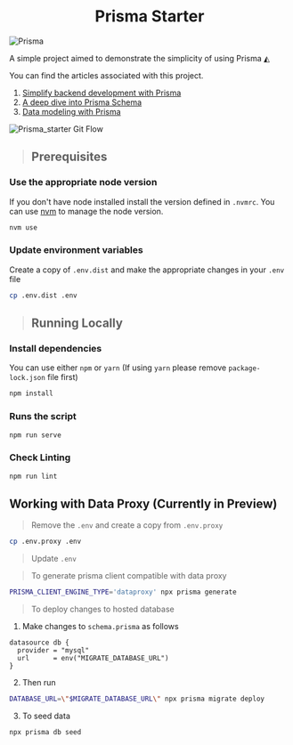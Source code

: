 <div align="center">
  <h1>Prisma Starter</h1>
</div>

![Prisma](https://i.imgur.com/h6UIYTu.png)

A simple project aimed to demonstrate the simplicity of using Prisma ◭

You can find the articles associated with this project.

1. [Simplify backend development with Prisma](https://javascript.plainenglish.io/simplifying-backend-development-with-prisma-564200f31943)
2. [A deep dive into Prisma Schema](https://javascript.plainenglish.io/diving-into-prisma-schema-b278e92dff8b)
3. [Data modeling with Prisma](https://pasindu-dilshan.medium.com/data-modeling-with-prisma-5c4c37f31d8c)

![Prisma_starter Git Flow](https://user-images.githubusercontent.com/19520064/131241821-3d4069ed-7a67-4c9c-a887-ca173818506a.jpg)


> ## Prerequisites

### Use the appropriate node version

If you don't have node installed install the version defined in `.nvmrc`. You can use [nvm](https://github.com/nvm-sh/nvm) to manage the node version.

```bash
nvm use
```

### Update environment variables

Create a copy of `.env.dist` and make the appropriate changes in your `.env` file

```bash
cp .env.dist .env
```
> ## Running Locally

### Install dependencies

You can use either `npm` or `yarn` (If using `yarn` please remove ```package-lock.json``` file first)
```bash
npm install
```
### Runs the script

```bash
npm run serve
```

### Check Linting

```bash
npm run lint
```
## Working with Data Proxy (Currently in Preview)

> Remove the `.env` and create a copy from `.env.proxy` 

```bash
cp .env.proxy .env
```

> Update `.env`

> To generate prisma client compatible with data proxy

```bash
PRISMA_CLIENT_ENGINE_TYPE='dataproxy' npx prisma generate
```

> To deploy changes to hosted database

1. Make changes to `schema.prisma` as follows

```prisma
datasource db {
  provider = "mysql"
  url      = env("MIGRATE_DATABASE_URL")
}
```

2. Then run

```bash
DATABASE_URL=\"$MIGRATE_DATABASE_URL\" npx prisma migrate deploy
```
3. To seed data

```bash
npx prisma db seed
```
